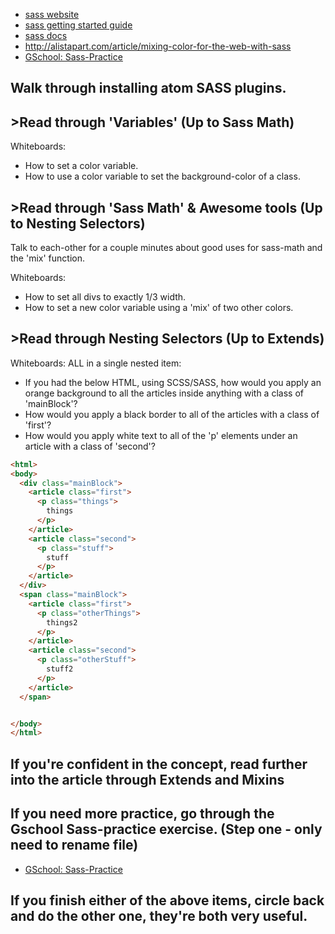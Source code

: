   * [sass website](http://sass-lang.com/)
  * [sass getting started guide](http://sass-lang.com/guide)
  * [sass docs](http://sass-lang.com/documentation/file.SASS_REFERENCE.html)
  * http://alistapart.com/article/mixing-color-for-the-web-with-sass
  * [GSchool: Sass-Practice](https://github.com/gSchool/sass-practice)

## Walk through installing atom SASS plugins.

## >Read through 'Variables' (Up to Sass Math)
Whiteboards:
- How to set a color variable.
- How to use a color variable to set the background-color of a class.



## >Read through 'Sass Math' & Awesome tools (Up to Nesting Selectors)
Talk to each-other for a couple minutes about good uses for sass-math and the 'mix' function.

Whiteboards:
- How to set all divs to exactly 1/3 width.
- How to set a new color variable using a 'mix' of two other colors.




## >Read through Nesting Selectors (Up to Extends)

Whiteboards:
ALL in a single nested item:
- If you had the below HTML, using SCSS/SASS, how would you apply an orange background to all the articles inside anything with a class of 'mainBlock'?
- How would you apply a black border to all of the articles with a class of 'first'?
- How would you apply white text to all of the 'p' elements under an article with a class of 'second'?
```html
<html>
<body>
  <div class="mainBlock">
    <article class="first">
      <p class="things">
        things
      </p>
    </article>
    <article class="second">
      <p class="stuff">
        stuff
      </p>
    </article>
  </div>
  <span class="mainBlock">
    <article class="first">
      <p class="otherThings">
        things2
      </p>
    </article>
    <article class="second">
      <p class="otherStuff">
        stuff2
      </p>
    </article>
  </span>


</body>
</html>
```



## If you're confident in the concept, read further into the article through Extends and Mixins
## If you need more practice, go through the Gschool Sass-practice exercise. (Step one - only need to rename file)
  * [GSchool: Sass-Practice](https://github.com/gSchool/sass-practice)

## If you finish either of the above items, circle back and do the other one, they're both very useful.
